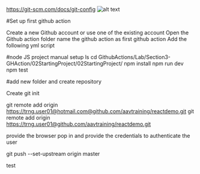 https://git-scm.com/docs/git-config
![alt text](https://github.com/aavtraining/Jenkins-Azure-GitHubActions-AzureDevOps-DevSecOps/blob/main/GithubActions/gitusername.png)

#Set up first github action

Create a new Github account or use one of the existing account
Open the Github action folder
name the github action as first github action
Add the following yml script 

#node JS project manual setup
ls
cd GithubActions/Lab/Section3-GHAction/02StartingProject/02StartingProject/
npm install
npm run dev
npm test


#add new folder and create repository 

Create git init


git remote add origin https://trng.user01@hotmail.com@github.com/aavtraining/reactdemo.git
git remote add origin https://trng.user01@github.com/aavtraining/reactdemo.git

provide the browser pop in and provide the credentials to authenticate the user

git push --set-upstream origin master


test







